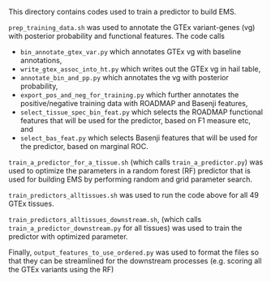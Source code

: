 This directory contains codes used to train a predictor to build EMS. 

`prep_training_data.sh` was used to annotate the GTEx variant-genes (vg) with posterior probability and functional features.
The code calls
- `bin_annotate_gtex_var.py` which annotates GTEx vg with baseline annotations, 
- `write_gtex_assoc_into_ht.py` which writes out the GTEx vg in hail table, 
- `annotate_bin_and_pp.py` which annotates the vg with posterior probability,
- `export_pos_and_neg_for_training.py` which further annotates the positive/negative training data with ROADMAP and Basenji features, 
- `select_tissue_spec_bin_feat.py` which selects the ROADMAP functional features that will be used for the predictor, based on F1 measure etc, and 
- `select_bas_feat.py` which selects Basenji features that will be used for the predictor, based on marginal ROC.

`train_a_predictor_for_a_tissue.sh` (which calls `train_a_predictor.py`) was used to optimize the parameters in a random forest (RF) predictor that is used for building EMS by performing random and grid parameter search.

`train_predictors_alltissues.sh` was used to run the code above for all 49 GTEx tissues.

`train_predictors_alltissues_downstream.sh`, (which calls `train_a_predictor_downstream.py` for all tissues) was used to train the predictor with optimized parameter.

Finally, `output_features_to_use_ordered.py` was used to format the files so that they can be streamlined for the downstream processes (e.g. scoring all the GTEx variants using the RF)
